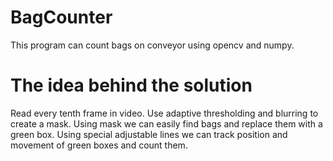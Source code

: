 # BagCounter
This program can count bags on conveyor using opencv and numpy.

# The idea behind the solution
Read every tenth frame in video.
Use adaptive thresholding and blurring to create a mask.
Using mask we can easily find bags and replace them with a green box.
Using special adjustable lines we can track position and movement of green boxes and count them.
